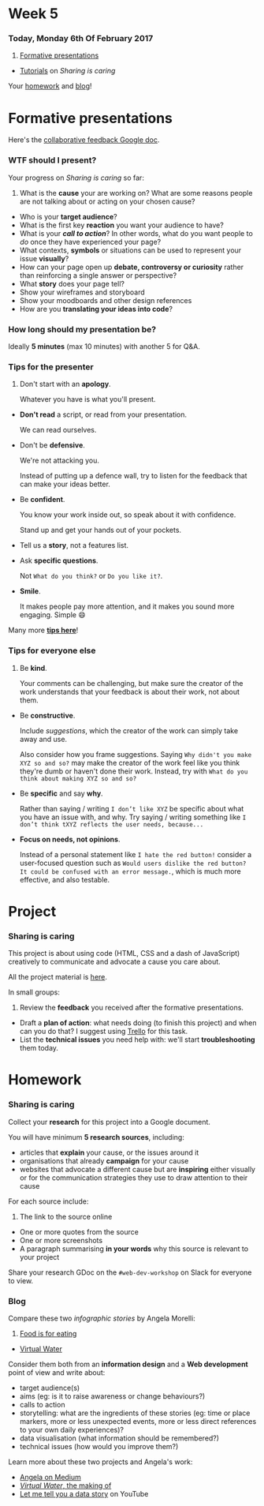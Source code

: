 # Week 5

### Today, Monday 6th Of February 2017

1. [Formative presentations](#formative-presentations)
* [Tutorials](#project) on *Sharing is caring* 


Your [homework](#homework) and [blog](#blog)!


# Formative presentations

Here's the [collaborative feedback Google doc](https://docs.google.com/document/d/1LSvc7LrHdbLGBTK8-zyamA00Kt4w6juwouVKYe1UVzY).

### WTF should I present?

Your progress on *Sharing is caring* so far:

1. What is the **cause** your are working on? What are some reasons people are not talking about or acting on your chosen cause?* Who is your **target audience**?  
* What is the first key **reaction** you want your audience to have? 
* What is your ***call to action***? In other words, what do you want people to *do* once they have experienced your page? * What contexts, **symbols** or situations can be used to represent your issue **visually**?* How can your page open up **debate, controversy or curiosity** rather than reinforcing a single answer or perspective?
* What **story** does your page tell?  
* Show your wireframes and storyboard
* Show your moodboards and other design references 
* How are you **translating your ideas into code**?


### How long should my presentation be?

Ideally **5 minutes** (max 10 minutes) with another 5 for Q&A.

### Tips for the presenter

1. Don't start with an **apology**.   
  
	Whatever you have is what you'll present. 
* **Don't read** a script, or read from your presentation.   
  
	We can read ourselves.
* Don't be **defensive**.   
  
	We're not attacking you. 
	
	Instead of putting up a defence wall, try to listen for the feedback that can make your ideas better. 
* Be **confident**.   
  
	You know your work inside out, so speak about it with confidence.   
	
	Stand up and get your hands out of your pockets.
* Tell us a **story**, not a features list.  
  
	<!---->
* Ask **specific questions**.   
  
	Not `What do you think?` or `Do you like it?`. 
* **Smile**.   
  
	It makes people pay more attention, and it makes you sound more engaging. Simple :smile:

Many more [**tips here**](https://www.toastmasters.org/About/90th-Anniversary/90-Tips)!

### Tips for everyone else

1. Be **kind**.   
  
	Your comments can be challenging, but make sure the creator of the work understands that your feedback is about their work, not about them.
* Be **constructive**.   
  
	Include *suggestions*, which the creator of the work can simply take away and use.   
  
	Also consider how you frame suggestions. Saying `Why didn't you make XYZ so and so?` may make the creator of the work feel like you think they're dumb or haven't done their work. Instead, try with `What do you think about making XYZ so and so?`
* Be **specific** and say **why**.   
  
	Rather than saying / writing `I don’t like XYZ` be specific about what you have an issue with, and why. Try saying / writing something like `I don’t think tXYZ reflects the user needs, because...`     
* **Focus on needs, not opinions**.
	
	Instead of a personal statement like `I hate the red button!` consider a user-focused question such as `Would users dislike the red button? It could be confused with an error message.`, which is much more effective, and also testable.


# Project

### Sharing is caring

This project is about using code (HTML, CSS and a dash of JavaScript) creatively to communicate and advocate a cause you care about.

All the project material is [here](../../projects/sharing-is-caring).

In small groups:

1. Review the **feedback** you received after the formative presentations.
* Draft a **plan of action**: what needs doing (to finish this project) and when can you do that? I suggest using [Trello](https://trello.com) for this task.
* List the **technical issues** you need help with: we'll start **troubleshooting** them today.


# Homework

### Sharing is caring 

Collect your **research** for this project into a Google document.

You will have minimum **5 research sources**, including:

* articles that **explain** your cause, or the issues around it
* organisations that already **campaign** for your cause
* websites that advocate a different cause but are **inspiring** either visually or for the communication strategies they use to draw attention to their cause

For each source include:

1. The link to the source online 
* One or more quotes from the source
* One or more screenshots 
* A paragraph summarising **in your words** why this source is relevant to your project

Share your research GDoc on the `#web-dev-workshop` on Slack for everyone to view.

<!--
Review the feedback you received from us today and continue working on it. 

Remember, the final deadline for this (together with other, bigger projects) is the 10th of June but we'll check on your progress on this every month. 
-->

### Blog

Compare these two *infographic stories* by Angela Morelli:

1. [Food is for eating](http://www.foodisforeating.org)
* [Virtual Water](http://www.angelamorelli.com/water)

Consider them both from an **information design** and a **Web development** point of view and write about:

* target audience(s)
* aims (eg: is it to raise awareness or change behaviours?)
* calls to action
* storytelling: what are the ingredients of these stories (eg: time or place markers, more or less unexpected events, more or less direct references to your own daily experiences)?
* data visualisation (what information should be remembered?)
* technical issues (how would you improve them?)
 
Learn more about these two projects and Angela's work:

* [Angela on Medium](https://medium.com/@angelamorelli)
* [*Virtual Water*, the making of](http://www.angelamorelli.com/1/?projects=virtual-water-an-infographic-story)
* [Let me tell you a data story](https://www.youtube.com/watch?v=4NoQvPCSE7g) on YouTube
